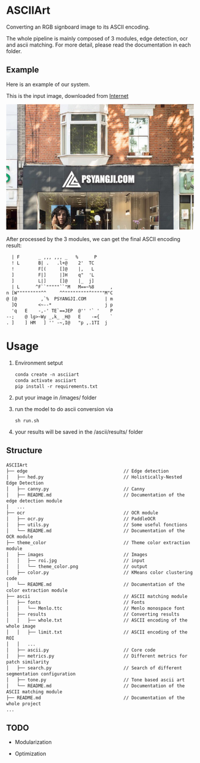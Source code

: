 # ASCIIArt
Converting an RGB signboard image to its ASCII encoding.

The whole pipeline is mainly composed of 3 modules, edge detection, ocr and ascii matching. For more detail, please read the documentation in each folder.

## Example

Here is an example of our system.

This is the input image, downloaded from [Internet](https://www.psyangji.com/15209.html)

![input](images/input.jpg)

After processed by the 3 modules, we can get the final ASCII encoding result:

```
  | F       _ ,,, ,,, _   %      P      
  ! L       B| .   .l+@    2'  TC       
  !         F[(     []@    |,   L       
  ]         F|]     |]H    q"  'L       
  ]         L|]     []@    |_  j]       
  | L      ^F``"""""``"M   M==~%8      ,
n [W"""""""""^^     ^^"""""""""^"""""M"C
@ [@         ,`%  PSYANGJI.COM       | m
  ]Q        <~--*                    j p
  'q   E    -,-' TE`==JEP  @'' '` '    P
--;    @ lg>~Wy _,k_ _H@   E    -={    `
. ]    ] HM   ] '' -~,I@   "p ,.1TI  j  
```

# Usage

1. Environment setput

   ```
   conda create -n asciiart
   conda activate asciiart
   pip install -r requirements.txt
   ```

2. put your image in /images/ folder

3. run the model to do ascii conversion via

   ```
   sh run.sh
   ```

4. your results will be saved in the /ascii/results/ folder

## Structure

```
ASCIIArt
├── edge                                    // Edge detection 
│   ├── hed.py                              // Holistically-Nested Edge Detection
│   ├── canny.py                            // Canny
│   ├── README.md                           // Documentation of the edge detection module
│   ...
├── ocr                                     // OCR module
│   ├── ocr.py                              // PaddleOCR
│   ├── utils.py                            // Some useful fonctions
│   └── README.md                           // Documentation of the OCR module
├── theme_color                             // Theme color extraction module
│   ├── images                              // Images
│   │   ├── roi.jpg                         // input
│   │   └── theme_color.png                 // output
│   ├── color.py                            // KMeans color clustering code
│   └── README.md                           // Documentation of the color extraction module
├── ascii                                   // ASCII matching module
│   ├── fonts                               // Fonts
│   │   └── Menlo.ttc                       // Menlo monospace font       
│   ├── results                             // Converting results
│   │   ├── whole.txt                       // ASCII encoding of the whole image
│   │   ├── limit.txt                       // ASCII encoding of the ROI
│   │   ...                  
│   ├── ascii.py                            // Core code
│   ├── metrics.py                          // Different metrics for patch similarity
│   ├── search.py                           // Search of different segmentation configuration
│   ├── tone.py                             // Tone based ascii art
│   └── README.md                           // Documentation of the ASCII matching module
├── README.md                               // Documentation of the whole project
...
```

## TODO

* Modularization

* Optimization

